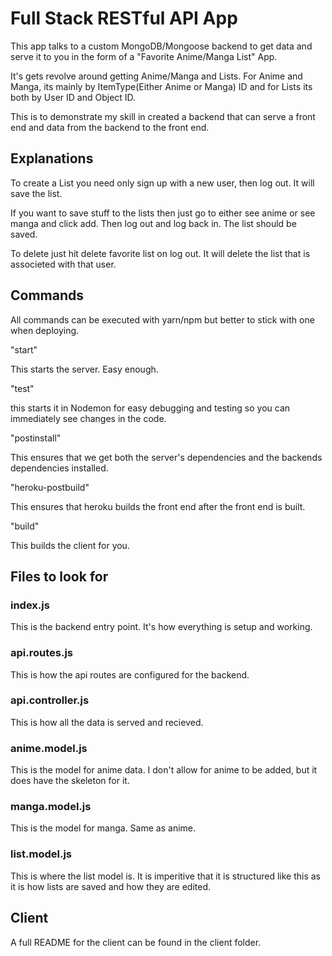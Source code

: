 # Full Stack RESTful API App

This app talks to a custom MongoDB/Mongoose backend to get data and serve it to you in the form of a "Favorite Anime/Manga List" App.

It's gets revolve around getting Anime/Manga and Lists. For Anime and Manga, its mainly by ItemType(Either Anime or Manga) ID and for Lists its both by User ID and Object ID.

This is to demonstrate my skill in created a backend that can serve a front end and data from the backend to the front end.

## Explanations

To create a List you need only sign up with a new user, then log out. It will save the list.

If you want to save stuff to the lists then just go to either see anime or see manga and click add. Then log out and log back in. The list should be saved.

To delete just hit delete favorite list on log out. It will delete the list that is associeted with that user. 

## Commands

All commands can be executed with yarn/npm but better to stick with one when deploying.

"start"

This starts the server. Easy enough.

"test"

this starts it in Nodemon for easy debugging and testing so you can immediately see changes in the code.

"postinstall"

This ensures that we get both the server's dependencies and the backends dependencies installed.

"heroku-postbuild"

This ensures that heroku builds the front end after the front end is built.

"build"

This builds the client for you.

## Files to look for

### index.js

This is the backend entry point. It's how everything is setup and working.

### api.routes.js

This is how the api routes are configured for the backend.

### api.controller.js

This is how all the data is served and recieved.

### anime.model.js

This is the model for anime data. I don't allow for anime to be added, but it does have the skeleton for it.

### manga.model.js

This is the model for manga. Same as anime.

### list.model.js

This is where the list model is. It is imperitive that it is structured like this as it is how lists are saved and how they are edited.

## Client

A full README for the client can be found in the client folder.
